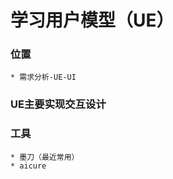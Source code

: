 # 学习用户模型（UE）

### 位置
    * 需求分析-UE-UI
    
### UE主要实现交互设计

### 工具
    * 墨刀（最近常用）
    * aicure

###

